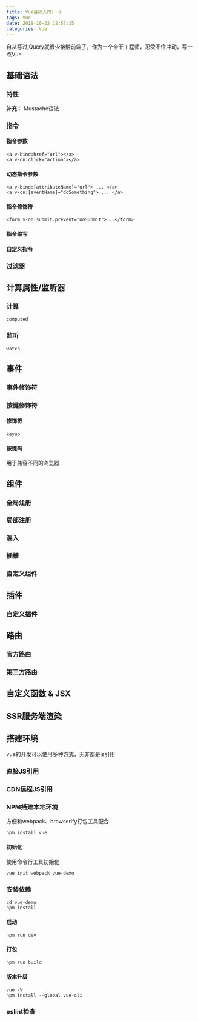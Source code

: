 ```yaml
---
title: Vue基础入门(一)
tags: Vue
date: 2018-10-22 22:57:15
categories: Vue
---
```

自从写过jQuery就很少接触前端了，作为一个全干工程师，忍受不住冲动，写一点Vue

<!-- more -->
## 基础语法
### 特性

**补充：** Mustache语法
### 指令

#### 指令参数
```
<a v-bind:href="url"></a>
<a v-on:click="action"></a>
```
#### 动态指令参数
```
<a v-bind:[attributeName]="url"> ... </a>
<a v-on:[eventName]="doSomething"> ... </a>
```
#### 指令修饰符
```
<form v-on:submit.prevent="onSubmit">...</form>
```
#### 指令缩写

#### 自定义指令

### 过滤器

## 计算属性/监听器
### 计算
`computed`

### 监听
`watch`

## 事件
### 事件修饰符

### 按键修饰符
#### 修饰符
```
keyup
```
#### 按键码
用于兼容不同的浏览器

## 组件

### 全局注册

### 局部注册

### 混入

### 插槽

### 自定义组件

## 插件
### 自定义插件

## 路由
### 官方路由

### 第三方路由

## 自定义函数 & JSX

## SSR服务端渲染

## 搭建环境
vue的开发可以使用多种方式，无非都是js引用
### 直接JS引用

### CDN远程JS引用

### NPM搭建本地环境
方便和webpack、browserify打包工具配合
```
npm install vue
```

#### 初始化
使用命令行工具初始化
```
vue init webpack vue-demo
```

### 安装依赖
```
cd vue-demo
npm install
```
#### 启动

```
npm run dev
```
#### 打包
```
npm run build
```
#### 版本升级
```
vue -V
npm install --global vue-cli 
```

### eslint检查

